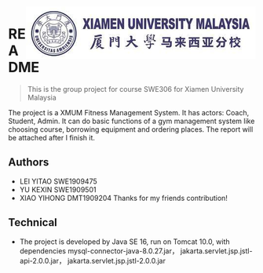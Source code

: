 <img src="src/main/webapp/resources/images/xiamen.jpg" align="right" />

# README
> This is the group project for course SWE306 for Xiamen University Malaysia

The project is a XMUM Fitness Management System. It has actors: Coach, Student, Admin. It can do basic functions of a gym management system like choosing course, borrowing equipment and ordering places.
The report will be attached after I finish it.

## Authors

- LEI YITAO SWE1909475
- YU KEXIN  SWE1909501
- XIAO YIHONG DMT1909204
Thanks for my friends contribution!

## Technical

- The project is developed by Java SE 16, run on Tomcat 10.0, with dependencies mysql-connector-java-8.0.27.jar， jakarta.servlet.jsp.jstl-api-2.0.0.jar， jakarta.servlet.jsp.jstl-2.0.0.jar
